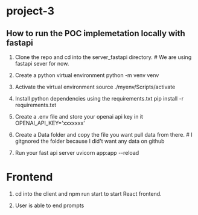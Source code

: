 # project-3

## How to run the POC implemetation locally with fastapi



1. Clone the repo and cd into the server_fastapi directory. # We are using fastapi sever for now.
   
2. Create a python virtual environment 
    python -m venv venv

3. Activate the virtual environment
    source ./myenv/Scripts/activate

4. Install python dependencies using the requirements.txt
    pip install -r requirements.txt

5. Create a .env file and store your openai api key in it
    OPENAI_API_KEY='xxxxxxx'

6. Create a Data folder and copy the file you want pull data from there. # I gitgnored the folder because I did't want any data on github

7. Run your fast api server
    uvicorn app:app --reload

# Frontend
1. cd into the client and npm run start to start React frontend.

2. User is able to end prompts

